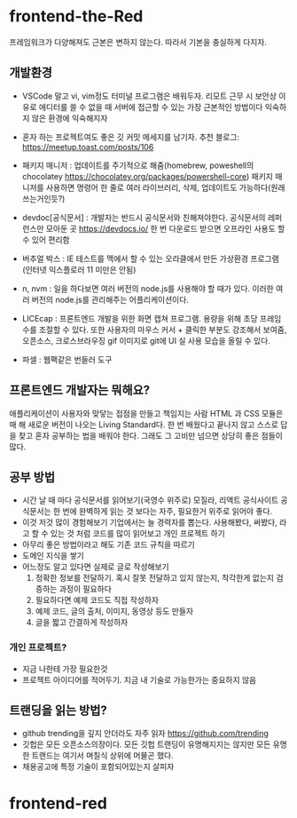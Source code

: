 # frontend-the-Red

프레임워크가 다양해져도 근본은 변하지 않는다.
따라서 기본을 충실하게 다지자.

## 개발환경

- VSCode 말고 vi, vim정도 터미널 프로그램은 배워두자.
  리모트 근무 시 보안상 이유로 에디터를 쓸 수 없을 때 서버에 접근할 수 있는 가장 근본적인 방법이다
  익숙하지 않은 환경에 익숙해지자

- 혼자 하는 프로젝트여도 좋은 깃 커밋 메세지를 남기자. 추천 블로그: https://meetup.toast.com/posts/106

- 패키지 매니저 : 업데이트를 주기적으로 해줌(homebrew, poweshell의 chocolatey https://chocolatey.org/packages/powershell-core)
  패키지 매니저를 사용하면 명령어 한 줄로 여러 라이브러리, 삭제, 업데이트도 가능하다(원래 쓰는거인듯?)

- devdoc[공식문서] : 개발자는 반드시 공식문서와 친해져야한다.
  공식문서의 레퍼런스만 모아둔 곳 https://devdocs.io/
  한 번 다운로드 받으면 오프라인 사용도 할 수 있어 편리함

- 버추얼 박스 : IE 테스트를 맥에서 할 수 있는 오라클에서 만든 가상환경 프로그램(인터넷 익스플로러 11 미만은 안됨)

- n, nvm : 일을 하다보면 여러 버전의 node.js를 사용해야 할 때가 있다. 이러한 여러 버전의 node.js를 관리해주는 어플리케이션이다.

- LICEcap : 프론트엔드 개발을 위한 화면 캡쳐 프로그램. 용량을 위해 초당 프레임 수를 조절할 수 있다.
  또한 사용자의 마우스 커서 + 클릭한 부분도 강조해서 보여줌, 오픈소스, 크로스브라우징
  gif 이미지로 git에 UI 실 사용 모습을 올릴 수 있다.

- 파셀 : 웹팩같은 번들러 도구

## 프론트엔드 개발자는 뭐해요?

애플리케이션이 사용자와 맞닿는 접점을 만들고 책임지는 사람
HTML 과 CSS 모듈은 매 해 새로운 버전이 나오는 Living Standard다.
한 번 배웠다고 끝나지 않고 스스로 답을 찾고 혼자 공부하는 법을 배워야 한다.
그래도 그 고비만 넘으면 상당히 좋은 점들이 많다.

## 공부 방법

- 시간 날 때 마다 공식문서를 읽어보기(국영수 위주로)
  모질라, 리액트 공식사이트
  공식문서는 한 번에 완벽하게 읽는 것 보다는 자주, 필요한거 위주로 읽어야 좋다.
- 이것 저것 많이 경험해보기
  기업에서는 늘 경력자를 뽑는다. 사용해봤다, 써봤다, 라고 할 수 있는 것 처럼 코드를 많이 읽어보고 개인 프로젝트 하기
- 아무리 좋은 방법이라고 해도 기존 코드 규칙을 따르기
- 도메인 지식을 쌓기
- 어느정도 알고 있다면 실제로 글로 작성해보기
  1. 정확한 정보를 전달하기. 혹시 잘못 전달하고 있지 않는지, 착각한게 없는지 검증하는 과정이 필요하다
  2. 필요하다면 예제 코드도 직접 작성하자
  3. 예제 코드, 글의 출처, 이미지, 동영상 등도 만들자
  4. 글을 짧고 간결하게 작성하자

### 개인 프로젝트?

- 지금 나한테 가장 필요한것
- 프로젝트 아이디어를 적어두기. 지금 내 기술로 가능한가는 중요하지 않음

## 트랜딩을 읽는 방법?

- github trending을 깊지 안더라도 자주 읽자 https://github.com/trending
- 깃헙은 모든 오픈소스의장이다. 모든 깃헙 트랜딩이 유명해지지는 않지만 모든 유명한 트랜드는 여기서 며칠식 상위에 머물곤 했다.
- 채용공고에 특정 기술이 포함되어있는지 살피자
# frontend-red
